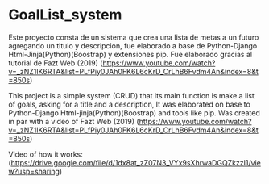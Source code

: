 # GoalList_system
Este proyecto consta de un sistema que crea una lista de metas a un futuro agregando un titulo y descripcion, fue elaborado a base de Python-Django Html-Jinja(Python)(Boostrap) y extensiones pip. Fue elaborado gracias al tutorial de Fazt Web (2019) (https://www.youtube.com/watch?v=_zNZ1lK6RTA&list=PLfPiy0JAh0FK6L6cKrD_CrLhB6Fvdm4An&index=8&t=850s)

This project is a simple system (CRUD) that its main function is make a list of goals, asking for a title and a description, It was elaborated on base to Python-Django Html-jinja(Python)(Boostrap) and tools like pip. Was created in par with a video of Fazt Web (2019) (https://www.youtube.com/watch?v=_zNZ1lK6RTA&list=PLfPiy0JAh0FK6L6cKrD_CrLhB6Fvdm4An&index=8&t=850s)

Video of how it works: (https://drive.google.com/file/d/1dx8at_zZ07N3_VYx9sXhrwaDGQZkzzI1/view?usp=sharing)
